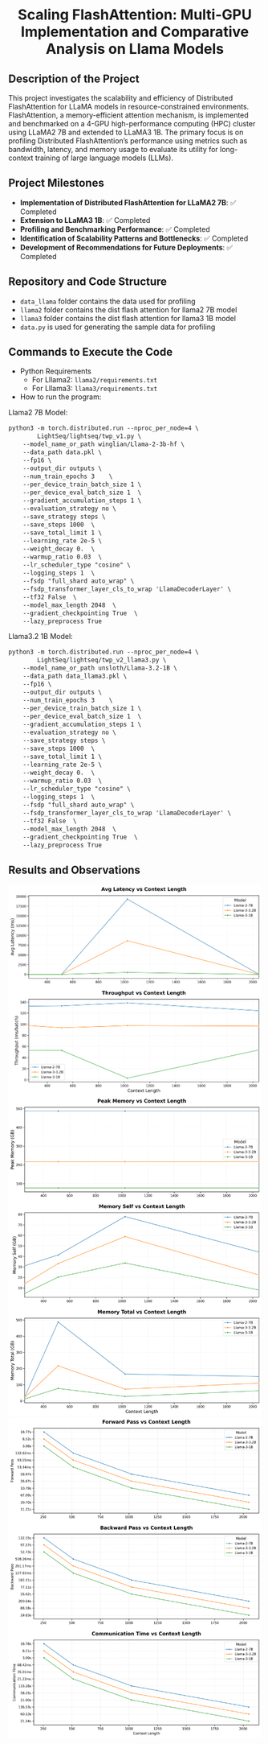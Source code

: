<center><h1>Scaling FlashAttention: Multi-GPU Implementation and Comparative Analysis on Llama Models</h1></center>

## Description of the Project
This project investigates the scalability and efficiency of Distributed FlashAttention for LLaMA models in resource-constrained environments. FlashAttention, a memory-efficient attention mechanism, is implemented and benchmarked on a 4-GPU high-performance computing (HPC) cluster using LLaMA2 7B and extended to LLaMA3 1B. The primary focus is on profiling Distributed FlashAttention’s performance using metrics such as bandwidth, latency, and memory usage to evaluate its utility for long-context training of large language models (LLMs).

## Project Milestones
- **Implementation of Distributed FlashAttention for LLaMA2 7B**: ✅ Completed  
- **Extension to LLaMA3 1B**: ✅ Completed  
- **Profiling and Benchmarking Performance**: ✅ Completed  
- **Identification of Scalability Patterns and Bottlenecks**: ✅ Completed  
- **Development of Recommendations for Future Deployments**: ✅ Completed  

## Repository and Code Structure
- `data_llama` folder contains the data used for profiling
- `llama2` folder contains the dist flash attention for llama2 7B model
- `llama3` folder contains the dist flash attention for llama3 1B model
- `data.py` is used for generating the sample data for profiling

## Commands to Execute the Code
- Python Requirements
    - For Lllama2: ``` llama2/requirements.txt ```
    - For Lllama3: ``` llama3/requirements.txt ```
- How to run the program:

Llama2 7B Model:
``` 
python3 -m torch.distributed.run --nproc_per_node=4 \
        LightSeq/lightseq/twp_v1.py \
    --model_name_or_path winglian/Llama-2-3b-hf \
    --data_path data.pkl \
    --fp16 \
    --output_dir outputs \
    --num_train_epochs 3    \
    --per_device_train_batch_size 1 \
    --per_device_eval_batch_size 1  \
    --gradient_accumulation_steps 1 \
    --evaluation_strategy no \
    --save_strategy steps \
    --save_steps 1000  \
    --save_total_limit 1 \
    --learning_rate 2e-5 \
    --weight_decay 0.  \
    --warmup_ratio 0.03  \
    --lr_scheduler_type "cosine" \
    --logging_steps 1  \
    --fsdp "full_shard auto_wrap" \
    --fsdp_transformer_layer_cls_to_wrap 'LlamaDecoderLayer' \
    --tf32 False  \
    --model_max_length 2048  \
    --gradient_checkpointing True  \
    --lazy_preprocess True
```
    
Llama3.2 1B Model:
``` 
python3 -m torch.distributed.run --nproc_per_node=4 \
        LightSeq/lightseq/twp_v2_llama3.py \
    --model_name_or_path unsloth/Llama-3.2-1B \
    --data_path data_llama3.pkl \
    --fp16 \
    --output_dir outputs \
    --num_train_epochs 3    \
    --per_device_train_batch_size 1 \
    --per_device_eval_batch_size 1  \
    --gradient_accumulation_steps 1 \
    --evaluation_strategy no \
    --save_strategy steps \
    --save_steps 1000  \
    --save_total_limit 1 \
    --learning_rate 2e-5 \
    --weight_decay 0.  \
    --warmup_ratio 0.03  \
    --lr_scheduler_type "cosine" \
    --logging_steps 1  \
    --fsdp "full_shard auto_wrap" \
    --fsdp_transformer_layer_cls_to_wrap 'LlamaDecoderLayer' \
    --tf32 False  \
    --model_max_length 2048  \
    --gradient_checkpointing True  \
    --lazy_preprocess True 
```

## Results and Observations
<img src="assets/Latency_Throughput.png">
<img src="assets/memory_plots.png">
<img src="assets/performance_plots.png">